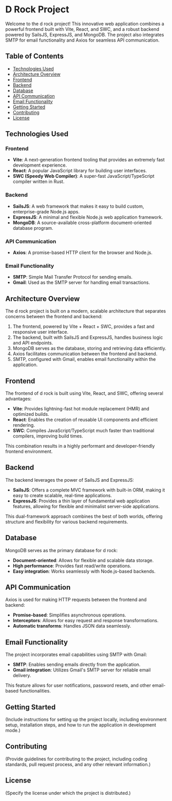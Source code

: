 # D Rock Project

Welcome to the d rock project! This innovative web application combines a powerful frontend built with Vite, React, and SWC, and a robust backend powered by SailsJS, ExpressJS, and MongoDB. The project also integrates SMTP for email functionality and Axios for seamless API communication.

## Table of Contents

- [Technologies Used](#technologies-used)
- [Architecture Overview](#architecture-overview)
- [Frontend](#frontend)
- [Backend](#backend)
- [Database](#database)
- [API Communication](#api-communication)
- [Email Functionality](#email-functionality)
- [Getting Started](#getting-started)
- [Contributing](#contributing)
- [License](#license)

## Technologies Used

### Frontend
- **Vite**: A next-generation frontend tooling that provides an extremely fast development experience.
- **React**: A popular JavaScript library for building user interfaces.
- **SWC (Speedy Web Compiler)**: A super-fast JavaScript/TypeScript compiler written in Rust.

### Backend
- **SailsJS**: A web framework that makes it easy to build custom, enterprise-grade Node.js apps.
- **ExpressJS**: A minimal and flexible Node.js web application framework.
- **MongoDB**: A source-available cross-platform document-oriented database program.

### API Communication
- **Axios**: A promise-based HTTP client for the browser and Node.js.

### Email Functionality
- **SMTP**: Simple Mail Transfer Protocol for sending emails.
- **Gmail**: Used as the SMTP server for handling email transactions.

## Architecture Overview

The d rock project is built on a modern, scalable architecture that separates concerns between the frontend and backend:

1. The frontend, powered by Vite + React + SWC, provides a fast and responsive user interface.
2. The backend, built with SailsJS and ExpressJS, handles business logic and API endpoints.
3. MongoDB serves as the database, storing and retrieving data efficiently.
4. Axios facilitates communication between the frontend and backend.
5. SMTP, configured with Gmail, enables email functionality within the application.

## Frontend

The frontend of d rock is built using Vite, React, and SWC, offering several advantages:

- **Vite**: Provides lightning-fast hot module replacement (HMR) and optimized builds.
- **React**: Enables the creation of reusable UI components and efficient rendering.
- **SWC**: Compiles JavaScript/TypeScript much faster than traditional compilers, improving build times.

This combination results in a highly performant and developer-friendly frontend environment.

## Backend

The backend leverages the power of SailsJS and ExpressJS:

- **SailsJS**: Offers a complete MVC framework with built-in ORM, making it easy to create scalable, real-time applications.
- **ExpressJS**: Provides a thin layer of fundamental web application features, allowing for flexible and minimalist server-side applications.

This dual-framework approach combines the best of both worlds, offering structure and flexibility for various backend requirements.

## Database

MongoDB serves as the primary database for d rock:

- **Document-oriented**: Allows for flexible and scalable data storage.
- **High performance**: Provides fast read/write operations.
- **Easy integration**: Works seamlessly with Node.js-based backends.

## API Communication

Axios is used for making HTTP requests between the frontend and backend:

- **Promise-based**: Simplifies asynchronous operations.
- **Interceptors**: Allows for easy request and response transformations.
- **Automatic transforms**: Handles JSON data seamlessly.

## Email Functionality

The project incorporates email capabilities using SMTP with Gmail:

- **SMTP**: Enables sending emails directly from the application.
- **Gmail integration**: Utilizes Gmail's SMTP server for reliable email delivery.

This feature allows for user notifications, password resets, and other email-based functionalities.

## Getting Started

(Include instructions for setting up the project locally, including environment setup, installation steps, and how to run the application in development mode.)

## Contributing

(Provide guidelines for contributing to the project, including coding standards, pull request process, and any other relevant information.)

## License

(Specify the license under which the project is distributed.)
